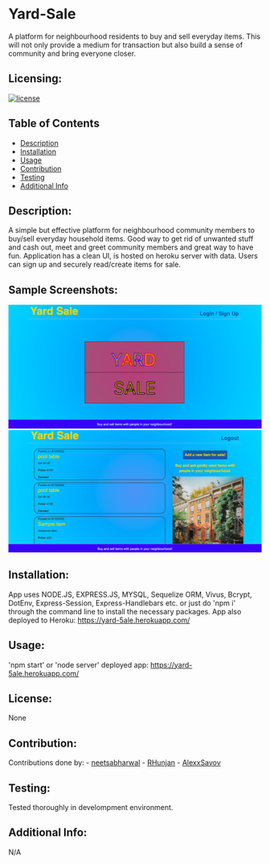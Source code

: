 # Yard-Sale

A platform for neighbourhood residents to buy and sell everyday items. This will not only provide a medium for transaction but also build a sense of community and bring everyone closer.

  ## Licensing:
  [![license](https://img.shields.io/badge/license-None-blue)](https://shields.io)

  ## Table of Contents 
  - [Description](#description)
  - [Installation](#installation)
  - [Usage](#usage)
  - [Contribution](#contribution)
  - [Testing](#testing)
  - [Additional Info](#additional-info)

  ## Description:
  A simple but effective platform for neighbourhood community members to buy/sell everyday household items. Good way to get rid of unwanted stuff and cash out, meet and greet community members and great way to have fun. Application has a clean UI, is hosted on heroku server with data. Users can sign up and securely read/create items for sale.
  
  ## Sample Screenshots:
  <img src="./public/assets/1.png">
  <img src="./public/assets/2.png">

  ## Installation:
  App uses NODE.JS, EXPRESS.JS, MYSQL, Sequelize ORM, Vivus, Bcrypt, DotEnv, Express-Session, Express-Handlebars etc. or just do 'npm i' through the command line to install the necessary packages. 
  App also deployed to Heroku: https://yard-5ale.herokuapp.com/

  ## Usage:
  'npm start' or 'node server'
  deployed app: https://yard-5ale.herokuapp.com/

  ## License:
  None

  ## Contribution:
  Contributions done by:
    - [neetsabharwal](https://github.com/neetsabharwal)
    - [RHunjan](https://github.com/RHunjan)
    - [AlexxSavov](https://github.com/AlexxSavov)

  ## Testing:
  Tested thoroughly in develompment environment.
  
  ## Additional Info:
  N/A
